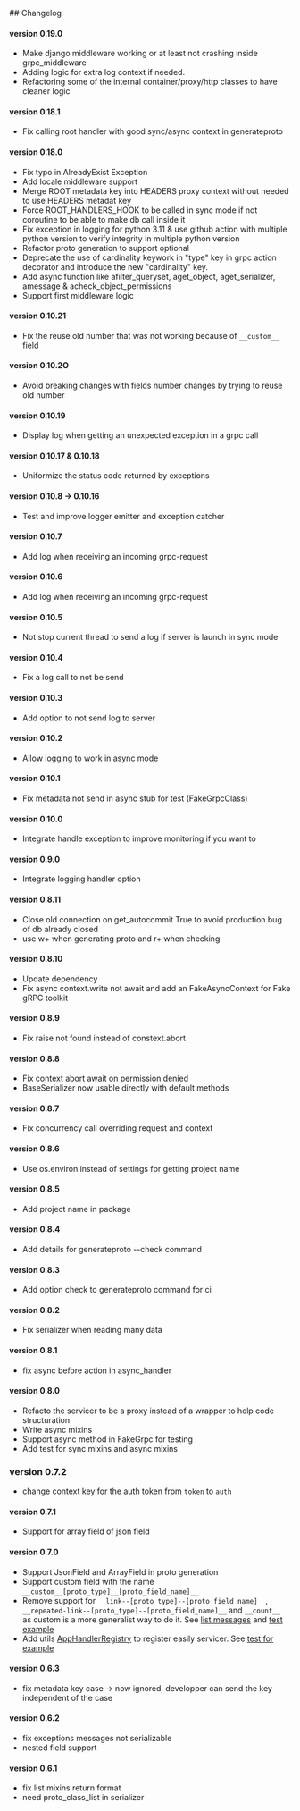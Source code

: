 ## Changelog

#### version 0.19.0

- Make django middleware working or at least not crashing inside grpc_middleware
- Adding logic for extra log context if needed.
- Refactoring some of the internal container/proxy/http classes to have cleaner logic

#### version 0.18.1

- Fix calling root handler with good sync/async context in generateproto

#### version 0.18.0

- Fix typo in AlreadyExist Exception
- Add locale middleware support
- Merge ROOT metadata key into HEADERS proxy context without needed to use HEADERS metadat key
- Force ROOT_HANDLERS_HOOK to be called in sync mode if not coroutine to be able to make db call inside it
- Fix exception in logging for python 3.11 & use github action with multiple python version to verify integrity in multiple python version
- Refactor proto generation to support optional
- Deprecate the use of cardinality keywork in "type" key in grpc action decorator and introduce the new "cardinality" key.
- Add async function like afilter_queryset, aget_object, aget_serializer, amessage & acheck_object_permissions
- Support first middleware logic

#### version 0.10.21

- Fix the reuse old number that was not working because of `__custom__` field

#### version 0.10.2O

- Avoid breaking changes with fields number changes by trying to reuse old number

#### version 0.10.19

- Display log when getting an unexpected exception in a grpc call


#### version 0.10.17 & 0.10.18

- Uniformize the status code returned by exceptions


#### version 0.10.8 -> 0.10.16

- Test and improve logger emitter and exception catcher


#### version 0.10.7

- Add log when receiving an incoming grpc-request

#### version 0.10.6

- Add log when receiving an incoming grpc-request

#### version 0.10.5

- Not stop current thread to send a log if server is launch in sync mode

#### version 0.10.4

- Fix a log call to not be send

#### version 0.10.3

- Add option to not send log to server

#### version 0.10.2

- Allow logging to work in async mode

#### version 0.10.1

- Fix metadata not send in async stub for test (FakeGrpcClass)

#### version 0.10.0

- Integrate handle exception to improve monitoring if you want to

#### version 0.9.0

- Integrate logging handler option

#### version 0.8.11

- Close old connection on get_autocommit True to avoid production bug of db already closed
- use w+ when generating proto and r+ when checking

#### version 0.8.10

- Update dependency
- Fix async context.write not await and add an FakeAsyncContext for Fake gRPC toolkit

#### version 0.8.9

- Fix raise not found instead of constext.abort

#### version 0.8.8

- Fix context abort await on permission denied
- BaseSerializer now usable directly with default methods

#### version 0.8.7

- Fix concurrency call overriding request and context

#### version 0.8.6

- Use os.environ instead of settings fpr getting project name

#### version 0.8.5

- Add project name in package

#### version 0.8.4

- Add details for generateproto --check command

#### version 0.8.3

- Add option check to generateproto command for ci

#### version 0.8.2

- Fix serializer when reading many data

#### version 0.8.1

- fix async before action in async_handler

#### version 0.8.0

- Refacto the servicer to be a proxy instead of a wrapper to help code structuration
- Write async mixins
- Support async method in FakeGrpc for testing
- Add test for sync mixins and async mixins

### version 0.7.2

- change context key for the auth token from `token` to `auth`
#### version 0.7.1

- Support for array field of json field
#### version 0.7.0

- Support JsonField and ArrayField in proto generation
- Support custom field with the name `__custom__[proto_type]__[proto_field_name]__`
- Remove support for `__link--[proto_type]--[proto_field_name]__`, `__repeated-link--[proto_type]--[proto_field_name]__` and `__count__` as custom is a more generalist way to do it. See [list messages](https://github.com/socotecio/django-socio-grpc/blob/master/django_socio_grpc/mixins.py#L81) and [test example](https://github.com/socotecio/django-socio-grpc/blob/master/django_socio_grpc/tests/fakeapp/models.py#L76)
- Add utils [AppHandlerRegistry](https://github.com/socotecio/django-socio-grpc/blob/master/django_socio_grpc/utils/servicer_register.py#L4) to register easily servicer. See [test for example](https://github.com/socotecio/django-socio-grpc/blob/master/django_socio_grpc/tests/test_app_handler_registry.py#L32)

#### version 0.6.3

- fix metadata key case -> now ignored, developper can send the key independent of the case

#### version 0.6.2

- fix exceptions messages not serializable
- nested field support

#### version 0.6.1

- fix list mixins return format
- need proto_class_list in serializer
